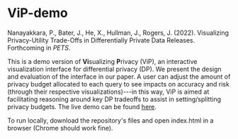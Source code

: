 # ViP-demo

Nanayakkara, P., Bater, J., He, X., Hullman, J., Rogers, J. (2022). Visualizing Privacy-Utility Trade-Offs in Differentially Private Data Releases. Forthcoming in _PETS_.

This is a demo version of **Vi**sualizing **P**rivacy (ViP), an interactive visualization interface for differential privacy (DP). We present the design and evaluation of the interface in our paper. A user can adjust the amount of privacy budget allocated to each query to see impacts on accuracy and risk (through their respective visualizations)---in this way, ViP is aimed at facilitating reasoning around key DP tradeoffs to assist in setting/splitting privacy budgets.
The live demo can be found [here](https://priyakalot.github.io/ViP-demo/).

To run locally, download the repository's files and open index.html in a browser (Chrome should work fine).
